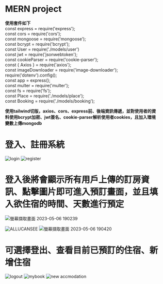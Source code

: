 # MERN project  

__使用套件如下__  
const express = require('express');  
const cors = require('cors');  
const mongoose = require('mongoose');  
const bcrypt = require('bcrypt');  
const User = require('./models/user')  
const jwt = require('jsonwebtoken');  
const cookieParser = require('cookie-parser');  
const { Axios } = require('axios');  
const imageDownloader = require('image-downloader');  
require('dotenv').config();  
const app = express();  
const multer = require('multer');  
const fs = require('fs');  
const Place = require('./models/place');  
const Booking = require('./models/booking');  
  
  
  __使用tailwind切版，axios、cors、express前、後端資訊傳遞，並對使用者的資料使用bcrypt加密、jwt簽名、cookie-parser解析使用者cookies，且加入環境變數上傳mongodb__  
  # 登入、註冊系統 
  ![login](https://github.com/jeff50508/travel-booking-web/assets/111333990/0adb1bc7-964e-4654-81e2-bea0e782a651)
  ![register](https://github.com/jeff50508/travel-booking-web/assets/111333990/21672dea-5c77-4293-ad69-518f87353be0)
  
  
  # 登入後將會顯示所有用戶上傳的訂房資訊、點擊圖片即可進入預訂畫面，並且填入欲住宿的時間、天數進行預定
  ![螢幕擷取畫面 2023-05-06 190239](https://github.com/jeff50508/travel-booking-web/assets/111333990/8a73e1fe-23c3-438a-94d3-d4e2bdac8273)  
  
  ![ALLUCANSEE](https://github.com/jeff50508/travel-booking-web/assets/111333990/98e600f0-f02a-408e-a096-f05bb3b4c503)
  ![螢幕擷取畫面 2023-05-06 190420](https://github.com/jeff50508/travel-booking-web/assets/111333990/8d548d1d-5efe-4318-ae93-01f765b62b2e)

  
  # 可選擇登出、查看目前已預訂的住宿、新增住宿
  ![logout](https://github.com/jeff50508/travel-booking-web/assets/111333990/e718346d-d61a-44e9-92d5-30dcd0d5541a)
  ![mybook](https://github.com/jeff50508/travel-booking-web/assets/111333990/2cb91db5-332a-4fa7-8570-986a4aea3118)
  ![new accmodation](https://github.com/jeff50508/travel-booking-web/assets/111333990/38bbd620-0ae1-4a5b-afd8-53ed70b06f71)
  
  

  
  
